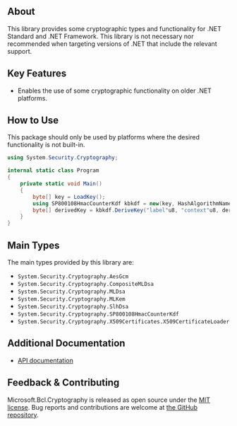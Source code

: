 ## About

This library provides some cryptographic types and functionality for .NET Standard and .NET Framework. This library is not necessary nor recommended when targeting versions of .NET that include the relevant support.

## Key Features

* Enables the use of some cryptographic functionality on older .NET platforms.

## How to Use

This package should only be used by platforms where the desired functionality is not built-in.

```C#
using System.Security.Cryptography;

internal static class Program
{
    private static void Main()
    {
        byte[] key = LoadKey();
        using SP800108HmacCounterKdf kbkdf = new(key, HashAlgorithmName.SHA256);
        byte[] derivedKey = kbkdf.DeriveKey("label"u8, "context"u8, derivedKeyLengthInBytes: 32);
    }
}
```

## Main Types

The main types provided by this library are:

* `System.Security.Cryptography.AesGcm`
* `System.Security.Cryptography.CompositeMLDsa`
* `System.Security.Cryptography.MLDsa`
* `System.Security.Cryptography.MLKem`
* `System.Security.Cryptography.SlhDsa`
* `System.Security.Cryptography.SP800108HmacCounterKdf`
* `System.Security.Cryptography.X509Certificates.X509CertificateLoader`

## Additional Documentation

* [API documentation](https://learn.microsoft.com/dotnet/api/System.Security.Cryptography)

## Feedback & Contributing

Microsoft.Bcl.Cryptography is released as open source under the [MIT license](https://licenses.nuget.org/MIT). Bug reports and contributions are welcome at [the GitHub repository](https://github.com/dotnet/runtime).
